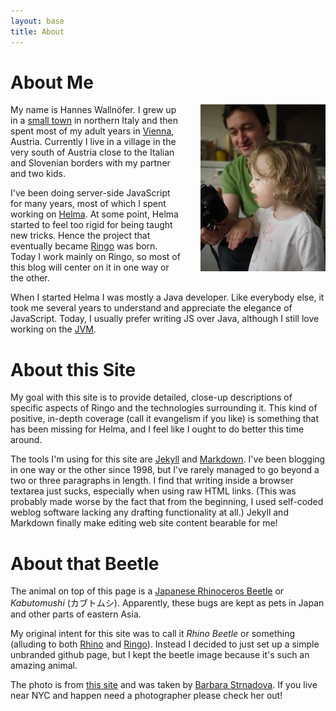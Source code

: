 ```yaml
---
layout: base
title: About
---
```


# About Me

<img src="/images/hv.jpg" style="float: right; margin-left: 2em;">

My name is Hannes Wallnöfer. I grew up in a [small town][meran] in northern
Italy and then spent most of my adult years in [Vienna], Austria. Currently I
live in a village in the very south of Austria close to the Italian and
Slovenian borders with my partner and two kids.

[meran]: http://en.wikipedia.org/wiki/Meran
[vienna]: http://en.wikipedia.org/wiki/Vienna

I've been doing server-side JavaScript for many years, most of which I spent
working on [Helma]. At some point, Helma started to feel too rigid for being
taught new tricks. Hence the project that eventually became [Ringo] was born.
Today I work mainly on Ringo, so most of this blog will center on it in one way
or the other.

[helma]: http://helma.org/
[ringo]: http://ringojs.org/wiki/

When I started Helma I was mostly a Java developer. Like everybody else, it took
me several years to understand and appreciate the elegance of JavaScript. Today,
I usually prefer writing JS over Java, although I still love working on the
[JVM]. 

[jvm]: http://en.wikipedia.org/wiki/Java_Virtual_Machine

# About this Site

My goal with this site is to provide detailed, close-up descriptions of specific
aspects of Ringo and the technologies surrounding it. This kind of positive,
in-depth coverage (call it evangelism if you like) is something that has been
missing for Helma, and I feel like I ought to do better this time around. 

The tools I'm using for this site are [Jekyll] and [Markdown]. I've been
blogging in one way or the other since 1998, but I've rarely managed to go
beyond a two or three paragraphs in length. I find that writing inside a browser
textarea just sucks, especially when using raw HTML links. (This was probably
made worse by the fact that from the beginning, I used self-coded weblog
software lacking any drafting functionality at all.) Jekyll and Markdown finally
make editing web site content bearable for me!

[jekyll]: http://github.com/mojombo/jekyll
[markdown]: http://daringfireball.net/projects/markdown/

# About that Beetle

The animal on top of this page is a [Japanese Rhinoceros Beetle][rhino beetle]
or _Kabutomushi_ (カブトムシ). Apparently, these bugs are kept as pets in Japan and
other parts of eastern Asia. 

My original intent for this site was to call it _Rhino Beetle_ or something
(alluding to both [Rhino] and [Ringo]). Instead I decided to just set up a
simple unbranded github page, but I kept the beetle image because it's such an
amazing animal. 

The photo is from [this site](http://godofinsects.com/museum/display.php?sid=182) 
and was taken by [Barbara Strnadova](http://dova-imagery.com). If you live near 
NYC and happen need a photographer please check her out!

[rhino]: http://www.mozilla.org/rhino/
[rhino beetle]: http://en.wikipedia.org/wiki/Japanese_rhinoceros_beetle

